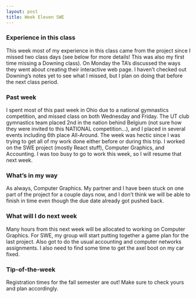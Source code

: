 ```yaml
---
layout: post
title: Week Eleven SWE
---
```


### Experience in this class 
This week most of my experience in this class came from the project since I missed two class days (see below for more details! This was also my first time missing a Downing class). On Monday the TA’s discussed the ways they went about creating their interactive web page. I haven’t checked out Downing’s notes yet to see what I missed, but I plan on doing that before the next class period.

### Past week  
I spent most of this past week in Ohio due to a national gymnastics competition, and missed class on both Wednesday and Friday. The UT club gymnastics team placed 2nd in the nation behind Belgium (not sure how they were invited to this NATIONAL competition…), and I placed in several events including 6th place All-Around. The week was hectic since I was trying to get all of my work done either before or during this trip. I worked on the SWE project (mostly React stuff), Computer Graphics, and Accounting. I was too busy to go to work this week, so I will resume that next week.

### What’s in my way
As always, Computer Graphics. My partner and I have been stuck on one part of the project for a couple days now, and I don’t think we will be able to finish in time even though the due date already got pushed back.  

### What will I do next week
Many hours from this next week will be allocated to working on Computer Graphics. For SWE, my group will start putting together a game plan for the last project. Also got to do the usual accounting and computer networks assignments. I also need to find some time to get the axel boot on my car fixed.

### Tip-of-the-week
Registration times for the fall semester are out! Make sure to check yours and plan accordingly. 
